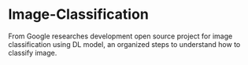 # Image-Classification
From Google researches development open source project for image classification using DL model, an organized steps to understand how to classify image.
